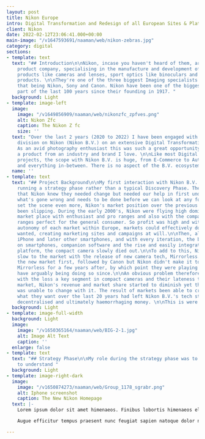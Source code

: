 ```yaml
---
layout: post
title: Nikon Europe
intro: Digital Transformation and Redesign of all European Sites & Platforms
client: Nikon
date: 2022-02-12T23:06:41.000+00:00
main-image: "/v1647593691/naaman/web/nikon-zebras.jpg"
category: digital
sections:
- template: text
  text: "## Introduction\n\nNikon, incase you haven't heard of them, are an imaging
    product company, specialising in the manufacture and development of consumer photography
    products like cameras and lenses, sport optics like binoculars and microscopy
    products. \n\nThey're one of the three biggest Imaging specialists in the world,
    that being Nikon, Sony and Canon. Nikon have been one of the biggest for the best
    part of the last 100 years since their founding in 1917. "
  background: Light
- template: image-left
  image:
    image: "/v1649856909/naaman/web/nikonzfc_zpfves.png"
    alt: Nikon Zfc
    caption: The Nikon Z fc
    size: ''
  text: "Over the last 2 years (2020 to 2022) I have been engaged with the European
    division on Nikon (Nikon B.V.) on an extensive Digital Transformation project.
    As an avid photography enthusiast this was such a great opportunity to work on
    a product from an industry and brand I love. \n\nLike most Digital Transformation
    projects, the scope with Nikon B.V. is huge, from E-Commerce to Automated Marketing
    and everything in-between. There is no aspect of the B.V. ecosystem I didn't touch."
  name: ''
- template: text
  text: "## Project Background\n\nMy first interaction with Nikon B.V. started with
    running a strategy phase rather than a typical Discovery Phase. The idea being
    that Nikon knew they needed change but needed our help in first understanding
    what's gone wrong and needs to be done before we can look at any form of solution.\n\nTo
    set the scene even more, Nikon's market position over the previous 20 years had
    been slipping. During the early 2000's, Nikon were flying high dominating the
    market place with enthusiast and pro ranges and also with the compact cameras
    ranges perfect for the general consumer. So profit was high and with it was the
    autonomy of each market within Europe, markets could effectively do what they
    wanted, creating marketing sites and campaigns at will.\n\nThen, along came the
    iPhone and later other smartphones, and with every iteration, the built in cameras
    on smartphones, companion software and the rise and easily integrated social media
    platform, the compact camera slowly died out.\n\nTo add to this, Nikon were undoubtedly
    slow to the market with the release of new camera tech, Mirrorless. Sony broke
    the new market first, followed by Canon but Nikon didn't make it to market with
    Mirrorless for a few years after, by which point they were playing catch-up and
    have arguably being doing so since.\n\nAn obvious problem therefore began to grow,
    with the loss a key segment in compact cameras and their lateness to the Mirrorless
    market, Nikon's revenue and market share started to diminish yet their tech stack
    was unable to change with it. The result of markets been able to create and spend
    what they want over the last 20 years had left Nikon B.V.'s tech stack fragmented,
    decentralised and ultimately haemorrhaging money. \n\nThis is were I come in..."
  background: Light
- template: image-full-width
  background: Light
  image:
    image: "/v1650365164/naaman/web/BIG-2-1.jpg"
    alt: Image Alt Text
    caption: ''
  enlarge: false
- template: text
  text: "## Strategy Phase\n\nMy role during the strategy phase was to work with Nikon
    to understand "
  background: Light
- template: image-right-dark
  image:
    image: "/v1650874273/naaman/web/Group_1178_sgrabr.png"
    alt: Iphone screenshot
    caption: The New Nikon Homepage
  text: |-
    Lorem ipsum dolor sit amet himenaeos. Finibus lobortis himenaeos elementum auctor sollicitudin platea ad et pulvinar dignissim. Consequat ligula finibus dui ornare ridiculus bibendum platea leo ullamcorper mus eleifend. Class taciti tristique purus cursus hendrerit laoreet magnis rutrum. Mus integer non dui arcu at duis conubia quis est lectus. Dapibus augue faucibus sollicitudin viverra pretium praesent nisl interdum. Sem mauris tristique elit pede at.

    Augue efficitur tempus praesent nunc feugiat sapien natoque dolor nibh himenaeos. Fames taciti viverra lobortis scelerisque commodo hendrerit vivamus vestibulum quam libero tempus. Mattis si nullam ligula elit quis amet. Sapien sollicitudin erat tristique fames commodo nunc netus id praesent consequat cras. Quam felis ante diam est blandit ex pellentesque montes.

---
```

